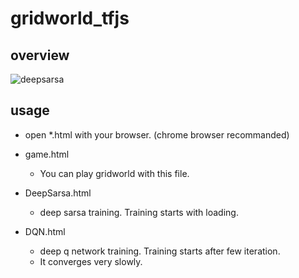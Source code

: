 # gridworld_tfjs
## overview
![deepsarsa](https://user-images.githubusercontent.com/4549272/41519367-a6f4c7a6-7302-11e8-8af4-875daf7059fa.gif)

## usage

* open *.html with your browser. (chrome browser recommanded)

* game.html
  * You can play gridworld with this file.
* DeepSarsa.html
  * deep sarsa training. Training starts with loading. 
* DQN.html
  * deep q network training. Training starts after few iteration.
  * It converges very slowly.